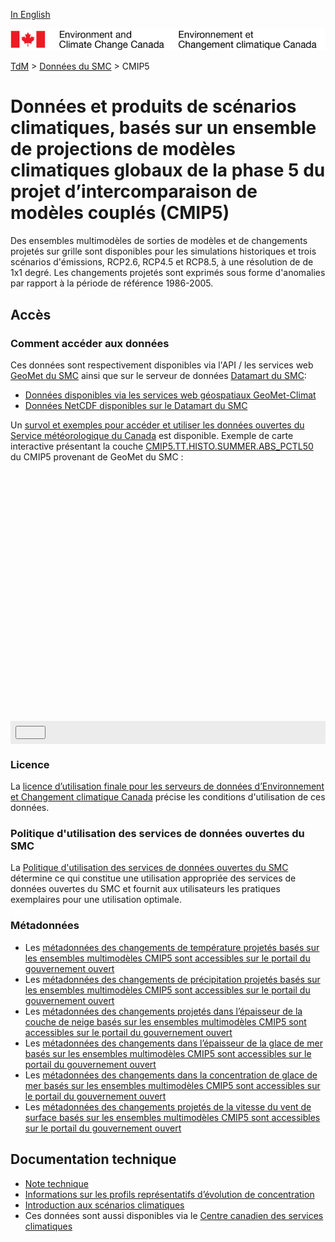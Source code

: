 [In English](readme_cmip5_en.md)

![ECCC logo](../../img_eccc-logo.png)

[TdM](../../readme_fr.md) > [Données du SMC](../readme_fr.md) > CMIP5

# Données et produits de scénarios climatiques, basés sur un ensemble de projections de modèles climatiques globaux de la phase 5 du projet d’intercomparaison de modèles couplés (CMIP5) 

Des ensembles multimodèles de sorties de modèles et de changements projetés sur grille sont disponibles pour les simulations historiques et trois scénarios d'émissions, RCP2.6, RCP4.5 et RCP8.5, à une résolution de de 1x1 degré. Les changements projetés sont exprimés sous forme d'anomalies par rapport à la période de référence 1986-2005. 

## Accès

### Comment accéder aux données

Ces données sont respectivement disponibles via l'API / les services web [GeoMet du SMC](../../msc-geomet/readme_fr.md) ainsi que sur le serveur de données [Datamart du SMC](../../msc-datamart/readme_fr.md):

* [Données disponibles via les services web géospatiaux GeoMet-Climat](readme_cmip5-geomet_fr.md)
* [Données NetCDF disponibles sur le Datamart du SMC](readme_cmip5-datamart_fr.md)

Un [survol et exemples pour accéder et utiliser les données ouvertes du Service météorologique du Canada](../../usage/readme_fr.md) est disponible. Exemple de carte interactive présentant la couche [CMIP5.TT.HISTO.SUMMER.ABS_PCTL50](https://geo.weather.gc.ca/geomet-climate?service=WMS&version=1.3.0&request=GetCapabilities&lang=fr&layer=CMIP5.TT.HISTO.SUMMER.ABS_PCTL50) du CMIP5 provenant de GeoMet du SMC :

<div id="map" style="height: 400px;"></div>
<div id="controller" role="group" aria-label="Animation controls" style="background: #ececec; padding: 0.5rem;">
  <button id="exportmap" class="btn btn-primary btn-sm" type="button"><i class="fa fa-download" style="padding: 0rem 1rem"></i></button>
</div>

### Licence

La [licence d’utilisation finale pour les serveurs de données d’Environnement et Changement climatique Canada](../../licence/readme_fr.md) précise les conditions d'utilisation de ces données.

### Politique d'utilisation des services de données ouvertes du SMC

La [Politique d'utilisation des services de données ouvertes du SMC](../../usage-policy/readme_fr.md) détermine ce qui constitue une utilisation appropriée des services de données ouvertes du SMC et fournit aux utilisateurs les pratiques exemplaires pour une utilisation optimale.

### Métadonnées

* Les [métadonnées des changements de température projetés basés sur les ensembles multimodèles CMIP5 sont accessibles sur le portail du gouvernement ouvert](https://ouvert.canada.ca/data/fr/dataset/1e86f4f7-da88-403e-bd44-92065c0fd568)
* Les [métadonnées des changements de précipitation projetés basés sur les ensembles multimodèles CMIP5 sont accessibles sur le portail du gouvernement ouvert](https://ouvert.canada.ca/data/fr/dataset/eddd6eaf-34d7-4452-a994-3d928115a68b)
* Les [métadonnées des changements projetés dans l’épaisseur de la couche de neige basés sur les ensembles multimodèles CMIP5 sont accessibles sur le portail du gouvernement ouvert](https://ouvert.canada.ca/data/fr/dataset/0933f0dc-3625-4583-828a-86d032e4b737)
* Les [métadonnées des changements dans l’épaisseur de la glace de mer basés sur les ensembles multimodèles CMIP5 sont accessibles sur le portail du gouvernement ouvert](https://ouvert.canada.ca/data/fr/dataset/b6a68b05-58f3-4d71-89d8-25b5a5277796)
* Les [métadonnées des changements dans la concentration de glace de mer basés sur les ensembles multimodèles CMIP5 sont accessibles sur le portail du gouvernement ouvert](https://ouvert.canada.ca/data/fr/dataset/78f9e3e0-3a12-4321-99dd-eed047c31e5e)
* Les [métadonnées des changements projetés de la vitesse du vent de surface basés sur les ensembles multimodèles CMIP5 sont accessibles sur le portail du gouvernement ouvert](https://ouvert.canada.ca/data/fr/dataset/e0c71149-db7a-4700-acfd-1c8f9d778354)

## Documentation technique

* [Note technique](https://collaboration.cmc.ec.gc.ca/cmc/cmos/public_doc/msc-data/climate_cmip5/CMIP5_Technical_Documentation_fr.pdf)
* [Informations sur les profils représentatifs d’évolution de concentration](http://scenarios-climatiques.canada.ca/index.php?page=scen-rcp)
* [Introduction aux scénarios climatiques](http://scenarios-climatiques.canada.ca/index.php?page=cmip5-intro)
* Ces données sont aussi disponibles via le [Centre canadien des services climatiques](https://www.canada.ca/fr/environnement-changement-climatique/services/changements-climatiques/centre-canadien-services-climatiques/a-propos.html)


<link rel="stylesheet" href="https://cdnjs.cloudflare.com/ajax/libs/openlayers/4.6.5/ol.css" integrity="sha256-rQq4Fxpq3LlPQ8yP11i6Z2lAo82b6ACDgd35CKyNEBw=" crossorigin="anonymous" />
<script src="https://cdn.polyfill.io/v2/polyfill.min.js?features=requestAnimationFrame,Element.prototype.classList,URL"></script>
<script src="https://cdnjs.cloudflare.com/ajax/libs/openlayers/4.6.5/ol.js" integrity="sha256-77IKwU93jwIX7zmgEBfYGHcmeO0Fx2MoWB/ooh9QkBA=" crossorigin="anonymous"></script>
<script src="https://cdnjs.cloudflare.com/ajax/libs/FileSaver.js/1.3.3/FileSaver.min.js"></script>
<script>
    function isIE() {
      return window.navigator.userAgent.match(/(MSIE|Trident)/);
    }
    var head = document.getElementsByTagName('head')[0];
    var js = document.createElement("script");
    js.type = "text/javascript";
    if (isIE())
    {
        js.src = "../../../js/cmip5_ie.js";
        document.getElementById("controller").setAttribute("hidden", true);
    }
    else
    {
        js.src = "../../../js/cmip5.js";
    }
    head.appendChild(js);
</script>
